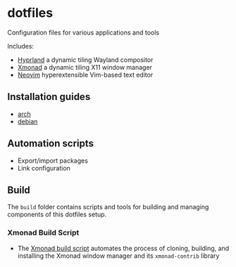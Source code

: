 # dotfiles

Configuration files for various applications and tools

Includes:
- [Hyprland](https://github.com/holmen1/dotfiles/tree/master/dotfiles/hypr) a dynamic tiling Wayland compositor
- [Xmonad](https://github.com/holmen1/dotfiles/tree/master/dotfiles/xmonad) a dynamic tiling X11 window manager
- [Neovim](https://github.com/holmen1/dotfiles/tree/master/dotfiles/nvim) hyperextensible Vim-based text editor

## Installation guides
- [arch](https://github.com/holmen1/dotfiles/tree/master/install/archinstall)
- [debian](https://github.com/holmen1/dotfiles/tree/master/install/debianinstall)

## Automation scripts

* Export/import packages
* Link configuration

## Build

The `build` folder contains scripts and tools for building and managing components of this dotfiles setup.

### Xmonad Build Script
- The [Xmonad build script](https://github.com/holmen1/dotfiles/tree/master/build/xmonad) automates the process of cloning, building, and installing the Xmonad window manager and its `xmonad-contrib` library
